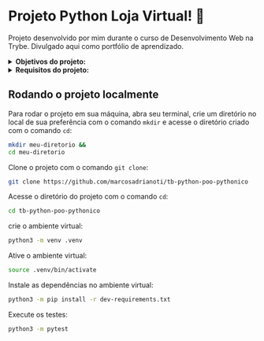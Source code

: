 # Projeto Python Loja Virtual! :department_store:
Projeto desenvolvido por mim durante o curso de Desenvolvimento Web na Trybe. Divulgado aqui como portfólio de aprendizado.

<details>
<summary><strong>Objetivos do projeto:</strong></summary>
 
  * Criar um programa que simula uma loja virtual elaborando códigos que façam o uso de tipagem estática em Python.
  * Verificar se sou capaz de:
    * Elaborar códigos que façam o uso de tipagem estática em Python.
    * Elaborar códigos utilizando a linguagem Python que utilizam Classes, Construtores, Instâncias, Atributos e Métodos.
    * Examinar um projeto em Python que utiliza o paradigma de Programação Orientada a Objetos.
    * Escrever código Python que passa em testes de integração.
</details>
<details>
<summary><strong> Requisitos do projeto:</strong></summary>

  * Desenvolver a classe Produto.
  * Desenvolver a classe Estoque.
  * Testar o construtor/inicializador da classe Livro.
  * Testar a descrição do Livro.

</details>
  
## Rodando o projeto localmente

Para rodar o projeto em sua máquina, abra seu terminal, crie um diretório no local de sua preferência com o comando `mkdir` e acesse o diretório criado com o comando `cd`:

```bash
mkdir meu-diretorio &&
cd meu-diretorio
```

Clone o projeto com o comando `git clone`:

```bash
git clone https://github.com/marcosadrianoti/tb-python-poo-pythonico
```

Acesse o diretório do projeto com o comando `cd`:

```bash
cd tb-python-poo-pythonico
```

crie o ambiente virtual:
```bash
python3 -m venv .venv
```

Ative o ambiente virtual:
```bash
source .venv/bin/activate
```

Instale as dependências no ambiente virtual:
```bash
python3 -m pip install -r dev-requirements.txt
```

Execute os testes:
```bash
python3 -m pytest
```
